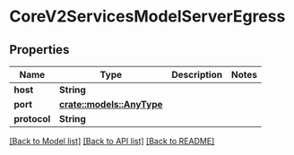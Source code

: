 # CoreV2ServicesModelServerEgress

## Properties

Name | Type | Description | Notes
------------ | ------------- | ------------- | -------------
**host** | **String** |  | 
**port** | [**crate::models::AnyType**](.md) |  | 
**protocol** | **String** |  | 

[[Back to Model list]](../README.md#documentation-for-models) [[Back to API list]](../README.md#documentation-for-api-endpoints) [[Back to README]](../README.md)


